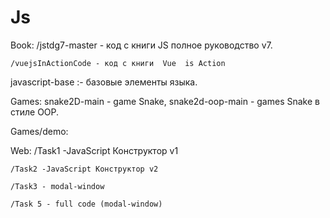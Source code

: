 # Js

Book:
    /jstdg7-master - код с книги JS полное руководство v7.
    
    /vuejsInActionCode - код с книги  Vue  is Action

javascript-base :- базовые элементы языка.

Games: 
snake2D-main - game Snake, snake2d-oop-main - games Snake в стиле OOP.

Games/demo:

Web:
    /Task1 -JavaScript Конструктор v1
    
    /Task2 -JavaScript Конструктор v2
    
    /Task3 - modal-window
    
    /Task 5 - full code (modal-window)


